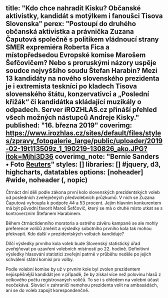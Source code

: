 title: "Kdo chce nahradit Kisku? Občanské aktivistky, kandidát s motýlkem i fanoušci Tisova Slovenska"
perex: "Postoupí do druhého občanská aktivistka a právnička Zuzana Čaputová společně s politikem vládnoucí strany SMER expremiéra Roberta Fica a místopředsedou Evropské komise Marošem Šefčovičem? Nebo s proruskými názory uspěje soudce nejvyššího soudu Štefan Harabin? Mezi 13 kandidáty na nového slovenského prezidenta je i extremista tesknící po kladech Tisova slovenského štátu, konzervativci a „Poslední křižák“ či kandidátka skládající muzikály o odpadech. Server iROZHLAS.cz přináší přehled všech možných nástupců Andreje Kisky."
published: "16. března 2019"
coverimg: https://www.irozhlas.cz/sites/default/files/styles/zpravy_fotogalerie_large/public/uploader/2019-02-19t113509z_1_190219-130826_ako.JPG?itok=Mjhi3D36
coverimg_note: "Bernie Sanders • Foto <a href='#'>Reuters</a>"
styles: []
libraries: [] #jquery, d3, highcharts, datatables
options: [noheader] #wide, noheader (, nopic)
---
Čtrnáct dní dělí podle zákona první kolo slovenských prezidentských voleb od posledních zveřejněných předvolebních průzkumů. V nich se Zuzana Čaputová vyhoupla k podpoře 44 a 53 procent. Jejím hlavním konkurentem má být původní favorit Maroš Šefčovič, který se má o druhé místo utkat se s kontroverzním Štefanem Harabinem.

Během čtrnáctidenního moratoria a ostrého závěru kampaně se ale mohly preference voličů změnit a výsledky sobotního prvního kola tak mohou překvapit. Kdo další v prezidentských volbách kandiduje?

<div id="kandidati"></div>
<p></p>

Dílčí výsledky prvního kola voleb bude Slovenský statistický úřad zveřejňovat po uzavření volebních místností po 22. hodině. Definitivní výsledky hlasování statistici zveřejní patrně v průběhu neděle po jejich schválení státní komisí pro volby.

Podle volební komise by už v prvním kole byl zvolen prezidentem nejúspěšnější kandidát jen v případě, že by získal více než polovinu hlasů z celkového počtu registrovaných voličů. To se i s ohledem na volební účast neočekává. Slováci v zahraničí nemohou prezidenta volit na ambasádách, ani se do voleb zapojit korespondenčně.
